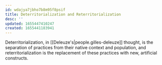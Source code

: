 ```yaml
---
id: wdajya7jbho7b8m95f8psif
title: Deterritorialization and Reterritorialization
desc: ''
updated: 1655447410247
created: 1655441183941
---
```


Deterritorialization, in [[Deleuze's|people.gilles-deleuze]] thought, is the separation of practices from their native context and population, and reterritorialization is the replacement of these practices with new, artificial constructs.

